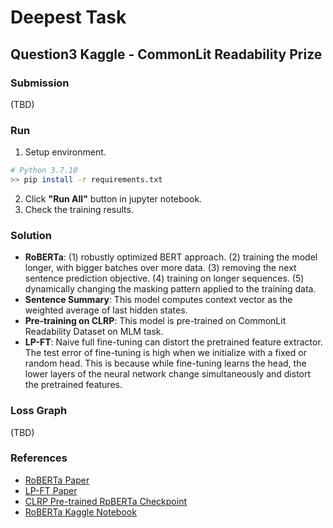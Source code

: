 # Deepest Task

## Question3 Kaggle - CommonLit Readability Prize

### Submission

(TBD)

### Run

1. Setup environment.
``` Bash
# Python 3.7.10
>> pip install -r requirements.txt
```
2. Click **"Run All"** button in jupyter notebook.
3. Check the training results.

### Solution

- **RoBERTa**: (1) robustly optimized BERT approach. (2) training the model longer, with bigger batches over more data. (3) removing the next sentence prediction objective. (4) training on longer sequences. (5) dynamically changing the masking pattern applied to the training data.
- **Sentence Summary**: This model computes context vector as the weighted average of last hidden states.
- **Pre-training on CLRP**: This model is pre-trained on CommonLit Readability Dataset on MLM task.
- **LP-FT**: Naive full fine-tuning can distort the pretrained feature extractor. The test error of fine-tuning is high when we initialize with a fixed or random head. This is because while fine-tuning learns the head, the lower layers of the neural network change simultaneously and distort the pretrained features.

### Loss Graph

(TBD)

### References

- [RoBERTa Paper](https://arxiv.org/abs/1907.11692)
- [LP-FT Paper](https://arxiv.org/abs/2202.10054)
- [CLRP Pre-trained RpBERTa Checkpoint](https://www.kaggle.com/datasets/maunish/clrp-roberta-base)
- [RoBERTa Kaggle Notebook](https://www.kaggle.com/code/andretugan/pre-trained-roberta-solution-in-pytorch/notebook)
